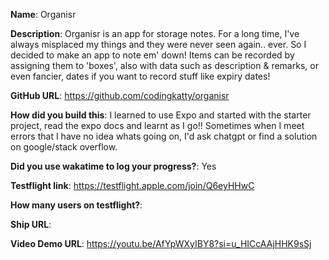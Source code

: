 **Name**: Organisr

**Description**: Organisr is an app for storage notes. For a long time, I've always misplaced my things and they were never seen again.. ever. So I decided to make an app to note em' down! Items can be recorded by assigning them to 'boxes', also with data such as description & remarks, or even fancier, dates if you want to record stuff like expiry dates!

**GitHub URL**: https://github.com/codingkatty/organisr

**How did you build this**: I learned to use Expo and started with the starter project, read the expo docs and learnt as I go!! Sometimes when I meet errors that I have no idea whats going on, I'd ask chatgpt or find a solution on google/stack overflow.

**Did you use wakatime to log your progress?**: Yes

**Testflight link**: https://testflight.apple.com/join/Q6eyHHwC

**How many users on testflight?**:

**Ship URL**:

**Video Demo URL**: https://youtu.be/AfYpWXyIBY8?si=u_HICcAAjHHK9sSj
